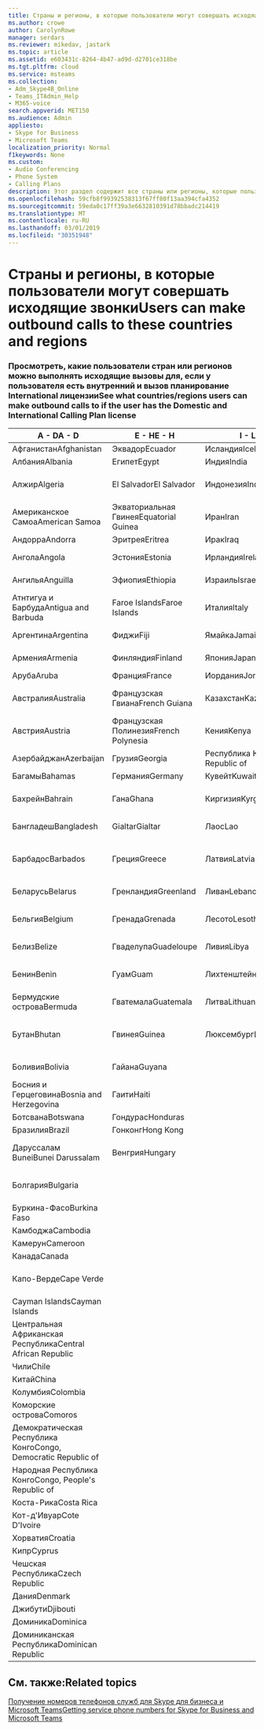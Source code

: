 ```yaml
---
title: Страны и регионы, в которые пользователи могут совершать исходящие звонки
ms.author: crowe
author: CarolynRowe
manager: serdars
ms.reviewer: mikedav, jastark
ms.topic: article
ms.assetid: e603431c-8264-4b47-ad9d-d2701ce318be
ms.tgt.pltfrm: cloud
ms.service: msteams
ms.collection:
- Adm_Skype4B_Online
- Teams_ITAdmin_Help
- M365-voice
search.appverid: MET150
ms.audience: Admin
appliesto:
- Skype for Business
- Microsoft Teams
localization_priority: Normal
f1keywords: None
ms.custom:
- Audio Conferencing
- Phone System
- Calling Plans
description: Этот раздел содержит все страны или регионы, которые пользователи можно установить исходящие вызовы, если у них есть вызов планирование.
ms.openlocfilehash: 59cfb8f99392538313f67ff80f13aa394cfa4352
ms.sourcegitcommit: 59eda0c17ff39a3e6632810391d78bbadc214419
ms.translationtype: MT
ms.contentlocale: ru-RU
ms.lasthandoff: 03/01/2019
ms.locfileid: "30351948"
---
```

# <a name="users-can-make-outbound-calls-to-these-countries-and-regions"></a><span data-ttu-id="5bee6-103">Страны и регионы, в которые пользователи могут совершать исходящие звонки</span><span class="sxs-lookup"><span data-stu-id="5bee6-103">Users can make outbound calls to these countries and regions</span></span>

### <a name="see-what-countriesregions-users-can-make-outbound-calls-to-if-the-user-has-the-domestic-and-international-calling-plan-license"></a><span data-ttu-id="5bee6-104">Просмотреть, какие пользователи стран или регионов можно выполнять исходящие вызовы для, если у пользователя есть внутренний и вызов планирование International лицензии</span><span class="sxs-lookup"><span data-stu-id="5bee6-104">See what countries/regions users can make outbound calls to if the user has the Domestic and International Calling Plan license</span></span>

|<span data-ttu-id="5bee6-105">**A - D**</span><span class="sxs-lookup"><span data-stu-id="5bee6-105">**A - D**</span></span>| <span data-ttu-id="5bee6-106">**E - H**</span><span class="sxs-lookup"><span data-stu-id="5bee6-106">**E - H**</span></span>|<span data-ttu-id="5bee6-107">**I - L**</span><span class="sxs-lookup"><span data-stu-id="5bee6-107">**I - L**</span></span>|<span data-ttu-id="5bee6-108">**M - O**</span><span class="sxs-lookup"><span data-stu-id="5bee6-108">**M - O**</span></span>|<span data-ttu-id="5bee6-109">**P - S**</span><span class="sxs-lookup"><span data-stu-id="5bee6-109">**P - S**</span></span>|<span data-ttu-id="5bee6-110">**T - Z**</span><span class="sxs-lookup"><span data-stu-id="5bee6-110">**T - Z**</span></span>|
---|---|---|---|---|---|
|<span data-ttu-id="5bee6-111">Афганистан</span><span class="sxs-lookup"><span data-stu-id="5bee6-111">Afghanistan</span></span>|<span data-ttu-id="5bee6-112">Эквадор</span><span class="sxs-lookup"><span data-stu-id="5bee6-112">Ecuador</span></span> |<span data-ttu-id="5bee6-113">Исландия</span><span class="sxs-lookup"><span data-stu-id="5bee6-113">Iceland</span></span> |<span data-ttu-id="5bee6-114">Макао</span><span class="sxs-lookup"><span data-stu-id="5bee6-114">Macau</span></span> |<span data-ttu-id="5bee6-115">Пакистан</span><span class="sxs-lookup"><span data-stu-id="5bee6-115">Pakistan</span></span> |<span data-ttu-id="5bee6-116">Тайвань</span><span class="sxs-lookup"><span data-stu-id="5bee6-116">Taiwan</span></span>   |
|<span data-ttu-id="5bee6-117">Албания</span><span class="sxs-lookup"><span data-stu-id="5bee6-117">Albania</span></span>|<span data-ttu-id="5bee6-118">Египет</span><span class="sxs-lookup"><span data-stu-id="5bee6-118">Egypt</span></span> |<span data-ttu-id="5bee6-119">Индия</span><span class="sxs-lookup"><span data-stu-id="5bee6-119">India</span></span> |<span data-ttu-id="5bee6-120">Македония</span><span class="sxs-lookup"><span data-stu-id="5bee6-120">Macedonia</span></span> |<span data-ttu-id="5bee6-121">Палау</span><span class="sxs-lookup"><span data-stu-id="5bee6-121">Palau</span></span> |<span data-ttu-id="5bee6-122">Таджикистан</span><span class="sxs-lookup"><span data-stu-id="5bee6-122">Tajikistan</span></span>   |
|<span data-ttu-id="5bee6-123">Алжир</span><span class="sxs-lookup"><span data-stu-id="5bee6-123">Algeria</span></span>|<span data-ttu-id="5bee6-124">El Salvador</span><span class="sxs-lookup"><span data-stu-id="5bee6-124">El Salvador</span></span> |<span data-ttu-id="5bee6-125">Индонезия</span><span class="sxs-lookup"><span data-stu-id="5bee6-125">Indonesia</span></span> |<span data-ttu-id="5bee6-126">Малави</span><span class="sxs-lookup"><span data-stu-id="5bee6-126">Malawi</span></span> |<span data-ttu-id="5bee6-127">Palestinian Authority</span><span class="sxs-lookup"><span data-stu-id="5bee6-127">Palestinian Authority</span></span> |<span data-ttu-id="5bee6-128">Объединенная Республика Танзания</span><span class="sxs-lookup"><span data-stu-id="5bee6-128">Tanzania, United Republic of</span></span>  |
|<span data-ttu-id="5bee6-129">Американское Самоа</span><span class="sxs-lookup"><span data-stu-id="5bee6-129">American Samoa</span></span>|<span data-ttu-id="5bee6-130">Экваториальная Гвинея</span><span class="sxs-lookup"><span data-stu-id="5bee6-130">Equatorial Guinea</span></span> |<span data-ttu-id="5bee6-131">Иран</span><span class="sxs-lookup"><span data-stu-id="5bee6-131">Iran</span></span> |<span data-ttu-id="5bee6-132">Малайзия</span><span class="sxs-lookup"><span data-stu-id="5bee6-132">Malaysia</span></span> |<span data-ttu-id="5bee6-133">Панама</span><span class="sxs-lookup"><span data-stu-id="5bee6-133">Panama</span></span> | <span data-ttu-id="5bee6-134">Таиланд</span><span class="sxs-lookup"><span data-stu-id="5bee6-134">Thailand</span></span>   |
|<span data-ttu-id="5bee6-135">Андорра</span><span class="sxs-lookup"><span data-stu-id="5bee6-135">Andorra</span></span> |<span data-ttu-id="5bee6-136">Эритрея</span><span class="sxs-lookup"><span data-stu-id="5bee6-136">Eritrea</span></span> |<span data-ttu-id="5bee6-137">Ирак</span><span class="sxs-lookup"><span data-stu-id="5bee6-137">Iraq</span></span> |<span data-ttu-id="5bee6-138">Мали</span><span class="sxs-lookup"><span data-stu-id="5bee6-138">Mali</span></span> |<span data-ttu-id="5bee6-139">Парагвай</span><span class="sxs-lookup"><span data-stu-id="5bee6-139">Paraguay</span></span> |<span data-ttu-id="5bee6-140">Того</span><span class="sxs-lookup"><span data-stu-id="5bee6-140">Togo</span></span>   |
|<span data-ttu-id="5bee6-141">Ангола</span><span class="sxs-lookup"><span data-stu-id="5bee6-141">Angola</span></span> |<span data-ttu-id="5bee6-142">Эстония</span><span class="sxs-lookup"><span data-stu-id="5bee6-142">Estonia</span></span> |<span data-ttu-id="5bee6-143">Ирландия</span><span class="sxs-lookup"><span data-stu-id="5bee6-143">Ireland</span></span> |<span data-ttu-id="5bee6-144">Мальта</span><span class="sxs-lookup"><span data-stu-id="5bee6-144">Malta</span></span> |<span data-ttu-id="5bee6-145">Перу</span><span class="sxs-lookup"><span data-stu-id="5bee6-145">Peru</span></span> | <span data-ttu-id="5bee6-146">Тринидад и Тобаго</span><span class="sxs-lookup"><span data-stu-id="5bee6-146">Trinidad and Tobago</span></span>  |
|<span data-ttu-id="5bee6-147">Ангилья</span><span class="sxs-lookup"><span data-stu-id="5bee6-147">Anguilla</span></span> |<span data-ttu-id="5bee6-148">Эфиопия</span><span class="sxs-lookup"><span data-stu-id="5bee6-148">Ethiopia</span></span> |<span data-ttu-id="5bee6-149">Израиль</span><span class="sxs-lookup"><span data-stu-id="5bee6-149">Israel</span></span> |<span data-ttu-id="5bee6-150">Маршалловы Острова</span><span class="sxs-lookup"><span data-stu-id="5bee6-150">Marshall Islands</span></span> | <span data-ttu-id="5bee6-151">Филиппины</span><span class="sxs-lookup"><span data-stu-id="5bee6-151">Philippines</span></span> | <span data-ttu-id="5bee6-152">Турция</span><span class="sxs-lookup"><span data-stu-id="5bee6-152">Turkey</span></span> |
|<span data-ttu-id="5bee6-153">Атнтигуа и Барбуда</span><span class="sxs-lookup"><span data-stu-id="5bee6-153">Antigua and Barbuda</span></span> | <span data-ttu-id="5bee6-154">Faroe Islands</span><span class="sxs-lookup"><span data-stu-id="5bee6-154">Faroe Islands</span></span> |<span data-ttu-id="5bee6-155">Италия</span><span class="sxs-lookup"><span data-stu-id="5bee6-155">Italy</span></span> |<span data-ttu-id="5bee6-156">Мартиника</span><span class="sxs-lookup"><span data-stu-id="5bee6-156">Martinique</span></span> |<span data-ttu-id="5bee6-157">Польша</span><span class="sxs-lookup"><span data-stu-id="5bee6-157">Poland</span></span> |<span data-ttu-id="5bee6-158">Туркменистан</span><span class="sxs-lookup"><span data-stu-id="5bee6-158">Turkmenistan</span></span> |
|<span data-ttu-id="5bee6-159">Аргентина</span><span class="sxs-lookup"><span data-stu-id="5bee6-159">Argentina</span></span>|<span data-ttu-id="5bee6-160">Фиджи</span><span class="sxs-lookup"><span data-stu-id="5bee6-160">Fiji</span></span> |<span data-ttu-id="5bee6-161">Ямайка</span><span class="sxs-lookup"><span data-stu-id="5bee6-161">Jamaica</span></span> |<span data-ttu-id="5bee6-162">Маврикий</span><span class="sxs-lookup"><span data-stu-id="5bee6-162">Mauritius</span></span> |<span data-ttu-id="5bee6-163">Португалия</span><span class="sxs-lookup"><span data-stu-id="5bee6-163">Portugal</span></span> |<span data-ttu-id="5bee6-164">О-ва Теркс и Кайкос</span><span class="sxs-lookup"><span data-stu-id="5bee6-164">Turks and Caicos</span></span>   |
|<span data-ttu-id="5bee6-165">Армения</span><span class="sxs-lookup"><span data-stu-id="5bee6-165">Armenia</span></span> |<span data-ttu-id="5bee6-166">Финляндия</span><span class="sxs-lookup"><span data-stu-id="5bee6-166">Finland</span></span> |<span data-ttu-id="5bee6-167">Япония</span><span class="sxs-lookup"><span data-stu-id="5bee6-167">Japan</span></span> |<span data-ttu-id="5bee6-168">Майотта</span><span class="sxs-lookup"><span data-stu-id="5bee6-168">Mayotte</span></span> | <span data-ttu-id="5bee6-169">Пуэрто-Рико</span><span class="sxs-lookup"><span data-stu-id="5bee6-169">Puerto Rico</span></span> |<span data-ttu-id="5bee6-170">Уганда</span><span class="sxs-lookup"><span data-stu-id="5bee6-170">Uganda</span></span>  |
|<span data-ttu-id="5bee6-171">Аруба</span><span class="sxs-lookup"><span data-stu-id="5bee6-171">Aruba</span></span> |<span data-ttu-id="5bee6-172">Франция</span><span class="sxs-lookup"><span data-stu-id="5bee6-172">France</span></span> |<span data-ttu-id="5bee6-173">Иордания</span><span class="sxs-lookup"><span data-stu-id="5bee6-173">Jordan</span></span> |<span data-ttu-id="5bee6-174">Мексика</span><span class="sxs-lookup"><span data-stu-id="5bee6-174">Mexico</span></span> |<span data-ttu-id="5bee6-175">Катар</span><span class="sxs-lookup"><span data-stu-id="5bee6-175">Qatar</span></span> | <span data-ttu-id="5bee6-176">Украина</span><span class="sxs-lookup"><span data-stu-id="5bee6-176">Ukraine</span></span>   |
|<span data-ttu-id="5bee6-177">Австралия</span><span class="sxs-lookup"><span data-stu-id="5bee6-177">Australia</span></span> |<span data-ttu-id="5bee6-178">Французская Гвиана</span><span class="sxs-lookup"><span data-stu-id="5bee6-178">French Guiana</span></span> |<span data-ttu-id="5bee6-179">Казахстан</span><span class="sxs-lookup"><span data-stu-id="5bee6-179">Kazakhstan</span></span> |<span data-ttu-id="5bee6-180">Микронезия</span><span class="sxs-lookup"><span data-stu-id="5bee6-180">Micronesia</span></span> |<span data-ttu-id="5bee6-181">Реюньон</span><span class="sxs-lookup"><span data-stu-id="5bee6-181">Reunion</span></span> |<span data-ttu-id="5bee6-182">Объединенные Арабские Эмираты</span><span class="sxs-lookup"><span data-stu-id="5bee6-182">United Arab Emirates (U.A.E)</span></span>  |
|<span data-ttu-id="5bee6-183">Австрия</span><span class="sxs-lookup"><span data-stu-id="5bee6-183">Austria</span></span> |<span data-ttu-id="5bee6-184">Французская Полинезия</span><span class="sxs-lookup"><span data-stu-id="5bee6-184">French Polynesia</span></span> |<span data-ttu-id="5bee6-185">Кения</span><span class="sxs-lookup"><span data-stu-id="5bee6-185">Kenya</span></span> |<span data-ttu-id="5bee6-186">Молдова</span><span class="sxs-lookup"><span data-stu-id="5bee6-186">Moldova, Republic of</span></span> |<span data-ttu-id="5bee6-187">Румыния</span><span class="sxs-lookup"><span data-stu-id="5bee6-187">Romania</span></span> |<span data-ttu-id="5bee6-188">Соединенное Королевство</span><span class="sxs-lookup"><span data-stu-id="5bee6-188">United Kingdom (U.K.)</span></span> |
|<span data-ttu-id="5bee6-189">Азербайджан</span><span class="sxs-lookup"><span data-stu-id="5bee6-189">Azerbaijan</span></span> |<span data-ttu-id="5bee6-190">Грузия</span><span class="sxs-lookup"><span data-stu-id="5bee6-190">Georgia</span></span> |<span data-ttu-id="5bee6-191">Республика Корея</span><span class="sxs-lookup"><span data-stu-id="5bee6-191">Korea, Republic of</span></span> |<span data-ttu-id="5bee6-192">Монако</span><span class="sxs-lookup"><span data-stu-id="5bee6-192">Monaco</span></span> | <span data-ttu-id="5bee6-193">Россия</span><span class="sxs-lookup"><span data-stu-id="5bee6-193">Russian Federation</span></span> |<span data-ttu-id="5bee6-194">США</span><span class="sxs-lookup"><span data-stu-id="5bee6-194">United States (U.S.)</span></span>  |
|<span data-ttu-id="5bee6-195">Багамы</span><span class="sxs-lookup"><span data-stu-id="5bee6-195">Bahamas</span></span> |<span data-ttu-id="5bee6-196">Германия</span><span class="sxs-lookup"><span data-stu-id="5bee6-196">Germany</span></span> |<span data-ttu-id="5bee6-197">Кувейт</span><span class="sxs-lookup"><span data-stu-id="5bee6-197">Kuwait</span></span> |<span data-ttu-id="5bee6-198">Монголия</span><span class="sxs-lookup"><span data-stu-id="5bee6-198">Mongolia</span></span> |<span data-ttu-id="5bee6-199">Руанда</span><span class="sxs-lookup"><span data-stu-id="5bee6-199">Rwanda</span></span> | <span data-ttu-id="5bee6-200">Уругвай</span><span class="sxs-lookup"><span data-stu-id="5bee6-200">Uruguay</span></span> |
|<span data-ttu-id="5bee6-201">Бахрейн</span><span class="sxs-lookup"><span data-stu-id="5bee6-201">Bahrain</span></span> |<span data-ttu-id="5bee6-202">Гана</span><span class="sxs-lookup"><span data-stu-id="5bee6-202">Ghana</span></span> |<span data-ttu-id="5bee6-203">Киргизия</span><span class="sxs-lookup"><span data-stu-id="5bee6-203">Kyrgyzstan</span></span> |<span data-ttu-id="5bee6-204">Черногория</span><span class="sxs-lookup"><span data-stu-id="5bee6-204">Montenegro</span></span> | <span data-ttu-id="5bee6-205">Сент-Китс и Невис</span><span class="sxs-lookup"><span data-stu-id="5bee6-205">Saint Kitts and Nevis</span></span> |<span data-ttu-id="5bee6-206">Узбекистан</span><span class="sxs-lookup"><span data-stu-id="5bee6-206">Uzbekistan</span></span>  |
|<span data-ttu-id="5bee6-207">Бангладеш</span><span class="sxs-lookup"><span data-stu-id="5bee6-207">Bangladesh</span></span> |<span data-ttu-id="5bee6-208">Gialtar</span><span class="sxs-lookup"><span data-stu-id="5bee6-208">Gialtar</span></span> |<span data-ttu-id="5bee6-209">Лаос</span><span class="sxs-lookup"><span data-stu-id="5bee6-209">Lao</span></span> |<span data-ttu-id="5bee6-210">Монтсеррат</span><span class="sxs-lookup"><span data-stu-id="5bee6-210">Montserrat</span></span> | <span data-ttu-id="5bee6-211">Сент-Люсия</span><span class="sxs-lookup"><span data-stu-id="5bee6-211">Saint Lucia</span></span> |<span data-ttu-id="5bee6-212">Город-государство Ватикан</span><span class="sxs-lookup"><span data-stu-id="5bee6-212">Vatican City State</span></span>  |
|<span data-ttu-id="5bee6-213">Барбадос</span><span class="sxs-lookup"><span data-stu-id="5bee6-213">Barbados</span></span> |<span data-ttu-id="5bee6-214">Греция</span><span class="sxs-lookup"><span data-stu-id="5bee6-214">Greece</span></span> |<span data-ttu-id="5bee6-215">Латвия</span><span class="sxs-lookup"><span data-stu-id="5bee6-215">Latvia</span></span> |<span data-ttu-id="5bee6-216">Марокко</span><span class="sxs-lookup"><span data-stu-id="5bee6-216">Morocco</span></span> |<span data-ttu-id="5bee6-217">Сент-Винсент и Гренадины</span><span class="sxs-lookup"><span data-stu-id="5bee6-217">Saint Vincent and the Grenadines</span></span> |<span data-ttu-id="5bee6-218">Венесуэла</span><span class="sxs-lookup"><span data-stu-id="5bee6-218">Venezuela</span></span>   |
|<span data-ttu-id="5bee6-219">Беларусь</span><span class="sxs-lookup"><span data-stu-id="5bee6-219">Belarus</span></span> |<span data-ttu-id="5bee6-220">Гренландия</span><span class="sxs-lookup"><span data-stu-id="5bee6-220">Greenland</span></span> |<span data-ttu-id="5bee6-221">Ливан</span><span class="sxs-lookup"><span data-stu-id="5bee6-221">Lebanon</span></span> |<span data-ttu-id="5bee6-222">Мозамбик</span><span class="sxs-lookup"><span data-stu-id="5bee6-222">Mozambique</span></span> | <span data-ttu-id="5bee6-223">Сан-Марино</span><span class="sxs-lookup"><span data-stu-id="5bee6-223">San Marino</span></span> |<span data-ttu-id="5bee6-224">Вьетнам</span><span class="sxs-lookup"><span data-stu-id="5bee6-224">Viet Nam</span></span>  |
|<span data-ttu-id="5bee6-225">Бельгия</span><span class="sxs-lookup"><span data-stu-id="5bee6-225">Belgium</span></span> |<span data-ttu-id="5bee6-226">Гренада</span><span class="sxs-lookup"><span data-stu-id="5bee6-226">Grenada</span></span> |<span data-ttu-id="5bee6-227">Лесото</span><span class="sxs-lookup"><span data-stu-id="5bee6-227">Lesotho</span></span> |<span data-ttu-id="5bee6-228">Мьянма</span><span class="sxs-lookup"><span data-stu-id="5bee6-228">Myanmar</span></span> | <span data-ttu-id="5bee6-229">Саудовская Аравия</span><span class="sxs-lookup"><span data-stu-id="5bee6-229">Saudi Arabia</span></span> | <span data-ttu-id="5bee6-230">Виргинские острова (Великобритания)</span><span class="sxs-lookup"><span data-stu-id="5bee6-230">Virgin Islands (British)</span></span> |
|<span data-ttu-id="5bee6-231">Белиз</span><span class="sxs-lookup"><span data-stu-id="5bee6-231">Belize</span></span> |<span data-ttu-id="5bee6-232">Гваделупа</span><span class="sxs-lookup"><span data-stu-id="5bee6-232">Guadeloupe</span></span> |<span data-ttu-id="5bee6-233">Ливия</span><span class="sxs-lookup"><span data-stu-id="5bee6-233">Libya</span></span> |<span data-ttu-id="5bee6-234">Намибия</span><span class="sxs-lookup"><span data-stu-id="5bee6-234">Namibia</span></span> |<span data-ttu-id="5bee6-235">Сенегал</span><span class="sxs-lookup"><span data-stu-id="5bee6-235">Senegal</span></span> | <span data-ttu-id="5bee6-236">Виргинские острова (США)</span><span class="sxs-lookup"><span data-stu-id="5bee6-236">Virgin Islands (U.S.)</span></span>  |
|<span data-ttu-id="5bee6-237">Бенин</span><span class="sxs-lookup"><span data-stu-id="5bee6-237">Benin</span></span> |<span data-ttu-id="5bee6-238">Гуам</span><span class="sxs-lookup"><span data-stu-id="5bee6-238">Guam</span></span> |<span data-ttu-id="5bee6-239">Лихтенштейн</span><span class="sxs-lookup"><span data-stu-id="5bee6-239">Liechtenstein</span></span> |<span data-ttu-id="5bee6-240">Непал</span><span class="sxs-lookup"><span data-stu-id="5bee6-240">Nepal</span></span> | <span data-ttu-id="5bee6-241">Сербия</span><span class="sxs-lookup"><span data-stu-id="5bee6-241">Serbia</span></span> | <span data-ttu-id="5bee6-242">Острова Уоллис и Футуна</span><span class="sxs-lookup"><span data-stu-id="5bee6-242">Wallis and Futuna Islands</span></span>  |
|<span data-ttu-id="5bee6-243">Бермудские острова</span><span class="sxs-lookup"><span data-stu-id="5bee6-243">Bermuda</span></span> |<span data-ttu-id="5bee6-244">Гватемала</span><span class="sxs-lookup"><span data-stu-id="5bee6-244">Guatemala</span></span> |<span data-ttu-id="5bee6-245">Литва</span><span class="sxs-lookup"><span data-stu-id="5bee6-245">Lithuania</span></span> |<span data-ttu-id="5bee6-246">Нидерланды</span><span class="sxs-lookup"><span data-stu-id="5bee6-246">Netherlands</span></span> |<span data-ttu-id="5bee6-247">Сингапур</span><span class="sxs-lookup"><span data-stu-id="5bee6-247">Singapore</span></span> |<span data-ttu-id="5bee6-248">Йемен</span><span class="sxs-lookup"><span data-stu-id="5bee6-248">Yemen</span></span> |
|<span data-ttu-id="5bee6-249">Бутан</span><span class="sxs-lookup"><span data-stu-id="5bee6-249">Bhutan</span></span> |<span data-ttu-id="5bee6-250">Гвинея</span><span class="sxs-lookup"><span data-stu-id="5bee6-250">Guinea</span></span> |<span data-ttu-id="5bee6-251">Люксембург</span><span class="sxs-lookup"><span data-stu-id="5bee6-251">Luxembourg</span></span> |<span data-ttu-id="5bee6-252">Нидерландские Антильские острова</span><span class="sxs-lookup"><span data-stu-id="5bee6-252">Netherlands Antilles</span></span> |<span data-ttu-id="5bee6-253">Словакия</span><span class="sxs-lookup"><span data-stu-id="5bee6-253">Slovakia</span></span> |<span data-ttu-id="5bee6-254">Замбия</span><span class="sxs-lookup"><span data-stu-id="5bee6-254">Zambia</span></span>  |
|<span data-ttu-id="5bee6-255">Боливия</span><span class="sxs-lookup"><span data-stu-id="5bee6-255">Bolivia</span></span> |<span data-ttu-id="5bee6-256">Гайана</span><span class="sxs-lookup"><span data-stu-id="5bee6-256">Guyana</span></span>| |<span data-ttu-id="5bee6-257">Новая Каледония</span><span class="sxs-lookup"><span data-stu-id="5bee6-257">New Caledonia</span></span> |<span data-ttu-id="5bee6-258">Словения</span><span class="sxs-lookup"><span data-stu-id="5bee6-258">Slovenia</span></span> |<span data-ttu-id="5bee6-259">Зимбабве</span><span class="sxs-lookup"><span data-stu-id="5bee6-259">Zimbabwe</span></span> |
|<span data-ttu-id="5bee6-260">Босния и Герцеговина</span><span class="sxs-lookup"><span data-stu-id="5bee6-260">Bosnia and Herzegovina</span></span> |<span data-ttu-id="5bee6-261">Гаити</span><span class="sxs-lookup"><span data-stu-id="5bee6-261">Haiti</span></span> ||<span data-ttu-id="5bee6-262">Новая Зеландия</span><span class="sxs-lookup"><span data-stu-id="5bee6-262">New Zealand</span></span> |<span data-ttu-id="5bee6-263">Южная Африка</span><span class="sxs-lookup"><span data-stu-id="5bee6-263">South Africa</span></span> | 
|<span data-ttu-id="5bee6-264">Ботсвана</span><span class="sxs-lookup"><span data-stu-id="5bee6-264">Botswana</span></span> |<span data-ttu-id="5bee6-265">Гондурас</span><span class="sxs-lookup"><span data-stu-id="5bee6-265">Honduras</span></span> ||<span data-ttu-id="5bee6-266">Никарагуа</span><span class="sxs-lookup"><span data-stu-id="5bee6-266">Nicaragua</span></span> |<span data-ttu-id="5bee6-267">Испания</span><span class="sxs-lookup"><span data-stu-id="5bee6-267">Spain</span></span> |
|<span data-ttu-id="5bee6-268">Бразилия</span><span class="sxs-lookup"><span data-stu-id="5bee6-268">Brazil</span></span> |<span data-ttu-id="5bee6-269">Гонконг</span><span class="sxs-lookup"><span data-stu-id="5bee6-269">Hong Kong</span></span> ||<span data-ttu-id="5bee6-270">Нигер</span><span class="sxs-lookup"><span data-stu-id="5bee6-270">Niger</span></span> |<span data-ttu-id="5bee6-271">Sri Lanka</span><span class="sxs-lookup"><span data-stu-id="5bee6-271">Sri Lanka</span></span> | 
|<span data-ttu-id="5bee6-272">Даруссалам Bunei</span><span class="sxs-lookup"><span data-stu-id="5bee6-272">Bunei Darussalam</span></span> |<span data-ttu-id="5bee6-273">Венгрия</span><span class="sxs-lookup"><span data-stu-id="5bee6-273">Hungary</span></span> ||<span data-ttu-id="5bee6-274">Нигерия</span><span class="sxs-lookup"><span data-stu-id="5bee6-274">Nigeria</span></span> |<span data-ttu-id="5bee6-275">Сен-Пьер и Миклеон</span><span class="sxs-lookup"><span data-stu-id="5bee6-275">St. Pierre and Miquelon</span></span> | 
|<span data-ttu-id="5bee6-276">Болгария</span><span class="sxs-lookup"><span data-stu-id="5bee6-276">Bulgaria</span></span> |||<span data-ttu-id="5bee6-277">Северные Марианские острова</span><span class="sxs-lookup"><span data-stu-id="5bee6-277">Northern Mariana Islands</span></span> |<span data-ttu-id="5bee6-278">Судан</span><span class="sxs-lookup"><span data-stu-id="5bee6-278">Sudan</span></span> |
|<span data-ttu-id="5bee6-279">Буркина-Фасо</span><span class="sxs-lookup"><span data-stu-id="5bee6-279">Burkina Faso</span></span> |||<span data-ttu-id="5bee6-280">Норвегия</span><span class="sxs-lookup"><span data-stu-id="5bee6-280">Norway</span></span> |<span data-ttu-id="5bee6-281">Суринам</span><span class="sxs-lookup"><span data-stu-id="5bee6-281">Suriname</span></span> |
|<span data-ttu-id="5bee6-282">Камбоджа</span><span class="sxs-lookup"><span data-stu-id="5bee6-282">Cambodia</span></span> |||<span data-ttu-id="5bee6-283">Оман</span><span class="sxs-lookup"><span data-stu-id="5bee6-283">Oman</span></span> |<span data-ttu-id="5bee6-284">Свазиленд</span><span class="sxs-lookup"><span data-stu-id="5bee6-284">Swaziland</span></span> | 
|<span data-ttu-id="5bee6-285">Камерун</span><span class="sxs-lookup"><span data-stu-id="5bee6-285">Cameroon</span></span> ||||<span data-ttu-id="5bee6-286">Швеция</span><span class="sxs-lookup"><span data-stu-id="5bee6-286">Sweden</span></span> |
|<span data-ttu-id="5bee6-287">Канада</span><span class="sxs-lookup"><span data-stu-id="5bee6-287">Canada</span></span> ||||<span data-ttu-id="5bee6-288">Швейцария</span><span class="sxs-lookup"><span data-stu-id="5bee6-288">Switzerland</span></span> | 
|<span data-ttu-id="5bee6-289">Капо-Верде</span><span class="sxs-lookup"><span data-stu-id="5bee6-289">Cape Verde</span></span> ||||<span data-ttu-id="5bee6-290">Сирийская Арабская Республика</span><span class="sxs-lookup"><span data-stu-id="5bee6-290">Syrian Arab Republic</span></span> |
|<span data-ttu-id="5bee6-291">Cayman Islands</span><span class="sxs-lookup"><span data-stu-id="5bee6-291">Cayman Islands</span></span> |
|<span data-ttu-id="5bee6-292">Центральная Африканская Республика</span><span class="sxs-lookup"><span data-stu-id="5bee6-292">Central African Republic</span></span> |
|<span data-ttu-id="5bee6-293">Чили</span><span class="sxs-lookup"><span data-stu-id="5bee6-293">Chile</span></span> |
|<span data-ttu-id="5bee6-294">Китай</span><span class="sxs-lookup"><span data-stu-id="5bee6-294">China</span></span> |
|<span data-ttu-id="5bee6-295">Колумбия</span><span class="sxs-lookup"><span data-stu-id="5bee6-295">Colombia</span></span> |
|<span data-ttu-id="5bee6-296">Коморские острова</span><span class="sxs-lookup"><span data-stu-id="5bee6-296">Comoros</span></span> |
|<span data-ttu-id="5bee6-297">Демократическая Республика Конго</span><span class="sxs-lookup"><span data-stu-id="5bee6-297">Congo, Democratic Republic of</span></span> |
|<span data-ttu-id="5bee6-298">Народная Республика Конго</span><span class="sxs-lookup"><span data-stu-id="5bee6-298">Congo, People's Republic of</span></span> |
|<span data-ttu-id="5bee6-299">Коста-Рика</span><span class="sxs-lookup"><span data-stu-id="5bee6-299">Costa Rica</span></span> |
|<span data-ttu-id="5bee6-300">Кот-д'Ивуар</span><span class="sxs-lookup"><span data-stu-id="5bee6-300">Cote D'Ivoire</span></span> |
|<span data-ttu-id="5bee6-301">Хорватия</span><span class="sxs-lookup"><span data-stu-id="5bee6-301">Croatia</span></span> |
|<span data-ttu-id="5bee6-302">Кипр</span><span class="sxs-lookup"><span data-stu-id="5bee6-302">Cyprus</span></span> |
|<span data-ttu-id="5bee6-303">Чешская Республика</span><span class="sxs-lookup"><span data-stu-id="5bee6-303">Czech Republic</span></span> |
|<span data-ttu-id="5bee6-304">Дания</span><span class="sxs-lookup"><span data-stu-id="5bee6-304">Denmark</span></span> |
|<span data-ttu-id="5bee6-305">Джибути</span><span class="sxs-lookup"><span data-stu-id="5bee6-305">Djibouti</span></span> |
|<span data-ttu-id="5bee6-306">Доминика</span><span class="sxs-lookup"><span data-stu-id="5bee6-306">Dominica</span></span> |
|<span data-ttu-id="5bee6-307">Доминиканская Республика</span><span class="sxs-lookup"><span data-stu-id="5bee6-307">Dominican Republic</span></span> |

## <a name="related-topics"></a><span data-ttu-id="5bee6-308">См. также:</span><span class="sxs-lookup"><span data-stu-id="5bee6-308">Related topics</span></span>

[<span data-ttu-id="5bee6-309">Получение номеров телефонов служб для Skype для бизнеса и Microsoft Teams</span><span class="sxs-lookup"><span data-stu-id="5bee6-309">Getting service phone numbers for Skype for Business and Microsoft Teams</span></span>](/SkypeForBusiness/what-is-phone-system-in-office-365/getting-service-phone-numbers)

  
 
